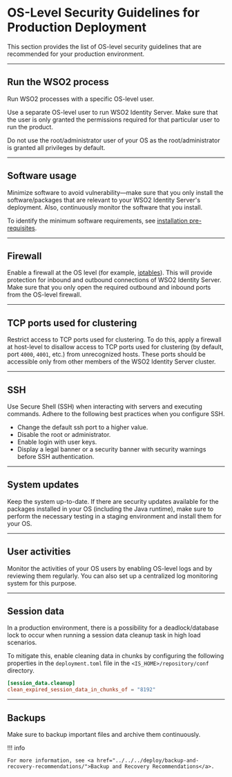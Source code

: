 # OS-Level Security Guidelines for Production Deployment


This section provides the list of OS-level security guidelines that are recommended for your production environment.

---

## Run the WSO2 process

Run WSO2 processes with a specific OS-level user. 

Use a separate OS-level user to run WSO2 Identity Server. Make sure that the user is only granted the permissions required for that particular user to run the product. 

Do not use the root/administrator user of your OS as the root/administrator is granted all privileges by default.

---

## Software usage

Minimize software to avoid vulnerability—make sure that you only install the software/packages that are relevant to your WSO2 Identity Server's deployment. Also, continuously monitor the software that you install.

To identify the minimum software requirements, see <a href="../../../deploy/get-started/install/#prerequisites">installation pre-requisites</a>. 

---

## Firewall

Enable a firewall at the OS level (for example, [iptables](https://help.ubuntu.com/community/IptablesHowTo)). This will provide protection for inbound and outbound connections of WSO2 Identity Server. Make sure that you only open the required outbound and inbound ports from the OS-level firewall.

---

## TCP ports used for clustering

Restrict access to TCP ports used for clustering. To do this, apply a firewall at host-level to disallow access to TCP ports used for clustering (by default, port `4000`, `4001`, etc.) from unrecognized hosts. These ports should be accessible only from other members of the WSO2 Identity Server cluster.

---

## SSH

Use Secure Shell (SSH) when interacting with servers and executing commands. Adhere to the following best practices when you configure SSH.

-	Change the default ssh port to a higher value.
-	Disable the root or administrator.
-	Enable login with user keys.
-	Display a legal banner or a security banner with security warnings before SSH authentication.

---

## System updates

Keep the system up-to-date. If there are security updates available for the packages installed in your OS (including the Java runtime), make sure to perform the necessary testing in a staging environment and install them for your OS.

---

## User activities 

Monitor the activities of your OS users by enabling OS-level logs and by reviewing them regularly. You can also set up a centralized log monitoring system for this purpose.

---

## Session data

In a production environment, there is a possibility for a deadlock/database lock to occur when running a session data cleanup task in high load scenarios. 

To mitigate this, enable cleaning data in chunks by configuring the following properties in the `deployment.toml` file in the `<IS_HOME>/repository/conf` directory.  

``` toml
[session_data.cleanup]
clean_expired_session_data_in_chunks_of = "8192"
```

<!--!!! info 
	
	For more information on configuring sessions in production, see <a href="TBD:../../learn/authentication-session-persistence">Authentication Session Persistence</a> in the WSO2 Identity Server documentation.-->

---

## Backups

Make sure to backup important files and archive them continuously.

!!! info

	For more information, see <a href="../../../deploy/backup-and-recovery-recommendations/">Backup and Recovery Recommendations</a>.
